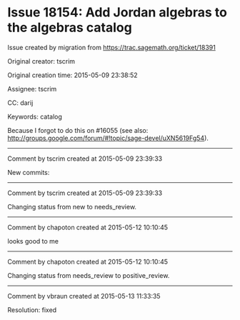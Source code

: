 # Issue 18154: Add Jordan algebras to the algebras catalog

Issue created by migration from https://trac.sagemath.org/ticket/18391

Original creator: tscrim

Original creation time: 2015-05-09 23:38:52

Assignee: tscrim

CC:  darij

Keywords: catalog

Because I forgot to do this on #16055 (see also: http://groups.google.com/forum/#!topic/sage-devel/uXN5619Fg54).


---

Comment by tscrim created at 2015-05-09 23:39:33

New commits:


---

Comment by tscrim created at 2015-05-09 23:39:33

Changing status from new to needs_review.


---

Comment by chapoton created at 2015-05-12 10:10:45

looks good to me


---

Comment by chapoton created at 2015-05-12 10:10:45

Changing status from needs_review to positive_review.


---

Comment by vbraun created at 2015-05-13 11:33:35

Resolution: fixed
